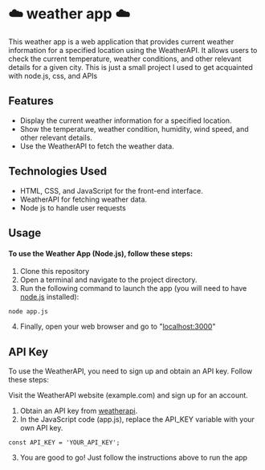 # ☁️ weather app ☁️
This weather app is a web application that provides current weather information for a specified location using the WeatherAPI. It allows users to check the current temperature, weather conditions, and other relevant details for a given city. This is just a small project I used to get acquainted with node.js, css, and APIs

## Features
* Display the current weather information for a specified location.
* Show the temperature, weather condition, humidity, wind speed, and other relevant details.
* Use the WeatherAPI to fetch the weather data.

## Technologies Used
* HTML, CSS, and JavaScript for the front-end interface.
* WeatherAPI for fetching weather data.
* Node js to handle user requests

## Usage
#### To use the Weather App (Node.js), follow these steps:
1. Clone this repository
2. Open a terminal and navigate to the project directory.
3. Run the following command to launch the app (you will need to have [node.js](https://nodejs.org/en/download) installed):

`node app.js`

4. Finally, open your web browser and go to "[localhost:3000](http://localhost:3000/)"

## API Key
To use the WeatherAPI, you need to sign up and obtain an API key. Follow these steps:

Visit the WeatherAPI website (example.com) and sign up for an account.
1. Obtain an API key from [weatherapi](https://www.weatherapi.com/).
2. In the JavaScript code (app.js), replace the API_KEY variable with your own API key.

`const API_KEY = 'YOUR_API_KEY';`

3. You are good to go! Just follow the instructions above to run the app
